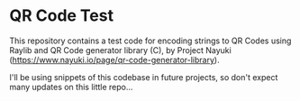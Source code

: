 # QR Code Test
This repository contains a test code for encoding strings to QR Codes using Raylib and QR Code generator library (C), by Project Nayuki (https://www.nayuki.io/page/qr-code-generator-library).

I'll be using snippets of this codebase in future projects, so don't expect many updates on this little repo...